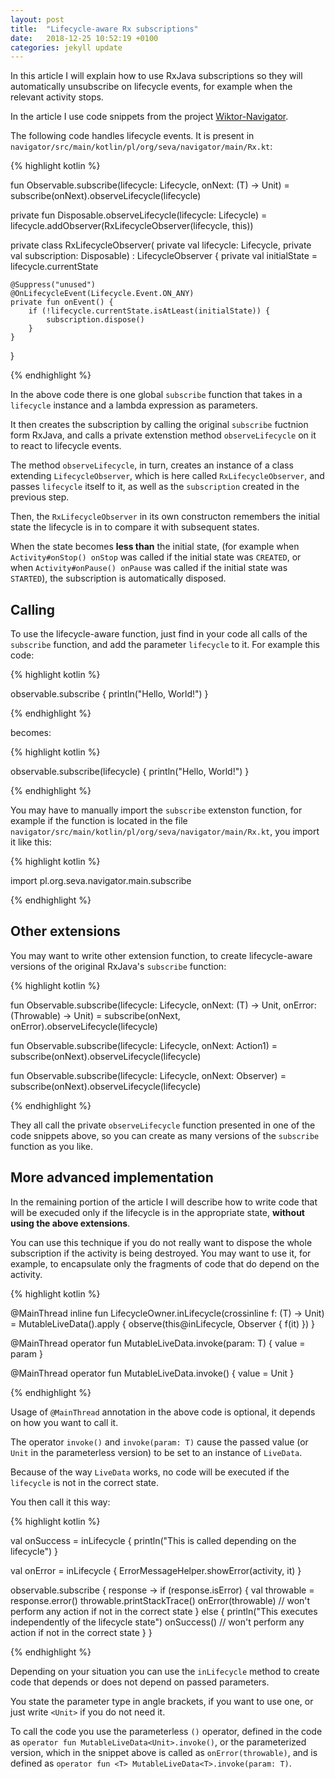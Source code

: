 ```yaml
---
layout: post
title:  "Lifecycle-aware Rx subscriptions"
date:   2018-12-25 10:52:19 +0100
categories: jekyll update
---
```

In this article I will explain how to use RxJava subscriptions so they will automatically unsubscribe on lifecycle events, for example when the relevant activity stops.

In the article I use code snippets from the project [Wiktor-Navigator][navigator].

The following code handles lifecycle events. It is present in `navigator/src/main/kotlin/pl/org/seva/navigator/main/Rx.kt`:



{% highlight kotlin %}

fun <T> Observable<T>.subscribe(lifecycle: Lifecycle, onNext: (T) -> Unit) =
        subscribe(onNext).observeLifecycle(lifecycle)

private fun Disposable.observeLifecycle(lifecycle: Lifecycle) =
        lifecycle.addObserver(RxLifecycleObserver(lifecycle, this))

private class RxLifecycleObserver(
        private val lifecycle: Lifecycle,
        private val subscription: Disposable) : LifecycleObserver {
    private val initialState = lifecycle.currentState

    @Suppress("unused")
    @OnLifecycleEvent(Lifecycle.Event.ON_ANY)
    private fun onEvent() {
        if (!lifecycle.currentState.isAtLeast(initialState)) {
            subscription.dispose()
        }
    }
}

{% endhighlight %}

In the above code there is one global `subscribe` function that takes in a `lifecycle` instance and a lambda expression as parameters.

It then creates the subscription by calling the original `subscribe` fuctnion form RxJava, and calls a private extenstion method `observeLifecycle` on it to react to lifecycle events.

The method `observeLifecycle`, in turn, creates an instance of a class extending `LifecycleObserver`, which is here called `RxLifecycleObserver`, and passes `lifecycle` itself to it, as well as the `subscription` created in the previous step.

Then, the `RxLifecycleObserver` in its own constructon remembers the initial state the lifecycle is in to compare it with subsequent states.

When the state becomes **less than** the initial state, (for example when `Activity#onStop() onStop` was called if the initial state was `CREATED`, or when `Activity#onPause() onPause` was called if the initial state was `STARTED`), the subscription is automatically disposed.

## Calling

To use the lifecycle-aware function, just find in your code all calls of the `subscribe` function, and add the parameter `lifecycle` to it. For example this code:

{% highlight kotlin %}

observable.subscribe {
    println("Hello, World!")
}

{% endhighlight %}

becomes:

{% highlight kotlin %}

observable.subscribe(lifecycle) {
    println("Hello, World!")
}

{% endhighlight %}

You may have to manually import the `subscribe` extenston function, for example if the function is located in the file `navigator/src/main/kotlin/pl/org/seva/navigator/main/Rx.kt`, you import it like this:

{% highlight kotlin %}

import pl.org.seva.navigator.main.subscribe

{% endhighlight %}

## Other extensions

You may want to write other extension function, to create lifecycle-aware versions of the original RxJava's `subscribe` function:

{% highlight kotlin %}

fun <T> Observable<T>.subscribe(lifecycle: Lifecycle, onNext: (T) -> Unit, onError: (Throwable) -> Unit) =
        subscribe(onNext, onError).observeLifecycle(lifecycle)

fun <T> Observable<T>.subscribe(lifecycle: Lifecycle, onNext: Action1<in T>) =
        subscribe(onNext).observeLifecycle(lifecycle)

fun <T> Observable<T>.subscribe(lifecycle: Lifecycle, onNext: Observer<in T>) =
        subscribe(onNext).observeLifecycle(lifecycle)

{% endhighlight %}

They all call the private `observeLifecycle` function presented in one of the code snippets above, so you can create as many versions of the `subscribe` function as you like.

## More advanced implementation

In the remaining portion of the article I will describe how to write code that will be execuded only if the lifecycle is in the appropriate state, **without using the above extensions**.

You can use this technique if you do not really want to dispose the whole subscription if the activity is being destroyed. You may want to use it, for example, to encapsulate only the fragments of code that do depend on the activity.

{% highlight kotlin %}

@MainThread
inline fun <reified T>LifecycleOwner.inLifecycle(crossinline f: (T) -> Unit) =
    MutableLiveData<T>().apply {
        observe(this@inLifecycle, Observer<T>  { f(it) })
    }

@MainThread
operator fun <T> MutableLiveData<T>.invoke(param: T) {
    value = param
}

@MainThread
operator fun MutableLiveData<Unit>.invoke() {
    value = Unit
}

{% endhighlight %}

Usage of `@MainThread` annotation in the above code is optional, it depends on how you want to call it.

The operator `invoke()` and `invoke(param: T)` cause the passed value (or `Unit` in the parameterless version) to be set to an instance of `LiveData`.

Because of the way `LiveData` works, no code will be executed if the `lifecycle` is not in the correct state.

You then call it this way:

{% highlight kotlin %}

val onSuccess = inLifecycle<Unit> {
    	println("This is called depending on the lifecycle")
}

val onError = inLifecycle<Throwable> {
	ErrorMessageHelper.showError(activity, it)
}

observable.subscribe { response ->
	if (response.isError) {
		val throwable = response.error()
		throwable.printStackTrace()
        	onError(throwable)  // won't perform any action if not in the correct state
        }
        else {
		println("This executes independently of the lifecycle state")
		onSuccess()  // won't perform any action if not in the correct state
	}
}

{% endhighlight %}

Depending on your situation you can use the `inLifecycle` method to create code that depends or does not depend on passed parameters.

You state the parameter type in angle brackets, if you want to use one, or just write `<Unit>` if you do not need it.

To call the code you use the parameterless `()` operator, defined in the code as `operator fun MutableLiveData<Unit>.invoke()`, or the parameterized version, which in the snippet above is called as `onError(throwable)`, and is defined as `operator fun <T> MutableLiveData<T>.invoke(param: T)`.


[navigator]: https://github.com/syrop/Wiktor-Navigator

